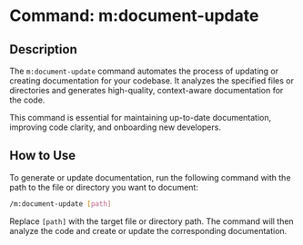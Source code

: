 # Command: m:document-update

## Description

The `m:document-update` command automates the process of updating or creating documentation for your codebase. It analyzes the specified files or directories and generates high-quality, context-aware documentation for the code.

This command is essential for maintaining up-to-date documentation, improving code clarity, and onboarding new developers.

## How to Use

To generate or update documentation, run the following command with the path to the file or directory you want to document:

```bash
/m:document-update [path]
```

Replace `[path]` with the target file or directory path. The command will then analyze the code and create or update the corresponding documentation.
